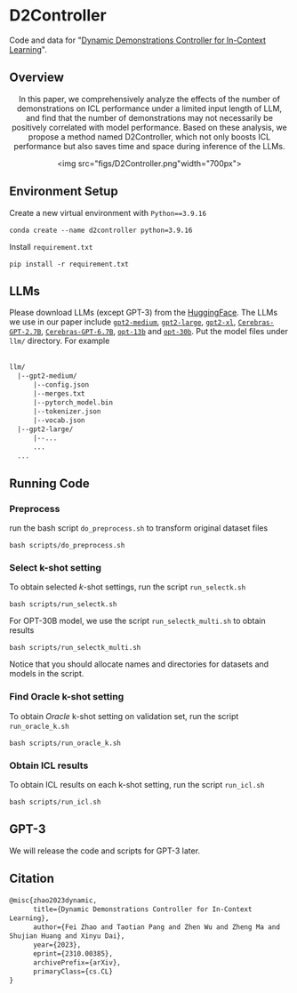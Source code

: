 # D2Controller

Code and data for "[Dynamic Demonstrations Controller for In-Context Learning](https://arxiv.org/abs/2310.00385)".

## Overview

<div align="center">

In this paper, we comprehensively analyze the effects of the number of demonstrations on ICL performance under a limited input length of LLM, and find that the number of demonstrations may not necessarily be positively correlated with model performance. Based on these analysis, we propose a method named D2Controller, which not only boosts ICL performance but also saves time and space during inference of the LLMs.

<img src="figs/D2Controller.png"width="700px">

</div>

## Environment Setup
Create a new virtual environment with `Python==3.9.16`
```
conda create --name d2controller python=3.9.16
```

Install `requirement.txt`
```
pip install -r requirement.txt
```

## LLMs

Please download LLMs (except GPT-3) from the [HuggingFace](https://huggingface.co/). The LLMs we use in our paper include [`gpt2-medium`](https://huggingface.co/gpt2-medium), [`gpt2-large`](https://huggingface.co/gpt2-large), [`gpt2-xl`](https://huggingface.co/gpt2-xl), [`Cerebras-GPT-2.7B`](https://huggingface.co/cerebras/Cerebras-GPT-2.7B), [`Cerebras-GPT-6.7B`](https://huggingface.co/cerebras/Cerebras-GPT-6.7B), [`opt-13b`](https://huggingface.co/facebook/opt-13b) and [`opt-30b`](https://huggingface.co/facebook/opt-30b). Put the model files under `llm/` directory. For example
```

llm/
  |--gpt2-medium/
      |--config.json
      |--merges.txt
      |--pytorch_model.bin
      |--tokenizer.json
      |--vocab.json
  |--gpt2-large/
      |--...
      ...
  ...
```
## Running Code
### Preprocess 
run the bash script `do_preprocess.sh` to transform original dataset files
```
bash scripts/do_preprocess.sh
```


### Select k-shot setting
To obtain selected $k$-shot settings, run the script `run_selectk.sh`
```
bash scripts/run_selectk.sh
```

For OPT-30B model, we use the script `run_selectk_multi.sh` to obtain results
```
bash scripts/run_selectk_multi.sh
```
Notice that you should allocate names and directories for datasets and models in the script.

### Find Oracle k-shot setting
To obtain *Oracle* k-shot setting on validation set, run the script `run_oracle_k.sh`
```
bash scripts/run_oracle_k.sh
```

### Obtain ICL results
To obtain ICL results on each k-shot setting, run the script `run_icl.sh`
```
bash scripts/run_icl.sh
```


## GPT-3
We will release the code and scripts for GPT-3 later.

## Citation
```
@misc{zhao2023dynamic,
      title={Dynamic Demonstrations Controller for In-Context Learning}, 
      author={Fei Zhao and Taotian Pang and Zhen Wu and Zheng Ma and Shujian Huang and Xinyu Dai},
      year={2023},
      eprint={2310.00385},
      archivePrefix={arXiv},
      primaryClass={cs.CL}
}
```
